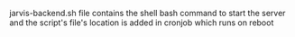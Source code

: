 jarvis-backend.sh file contains the shell bash command to start the server and the script's file's location is added in cronjob which runs on reboot
